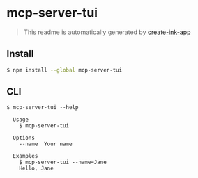 # mcp-server-tui

> This readme is automatically generated by [create-ink-app](https://github.com/vadimdemedes/create-ink-app)

## Install

```bash
$ npm install --global mcp-server-tui
```

## CLI

```
$ mcp-server-tui --help

  Usage
    $ mcp-server-tui

  Options
    --name  Your name

  Examples
    $ mcp-server-tui --name=Jane
    Hello, Jane
```
